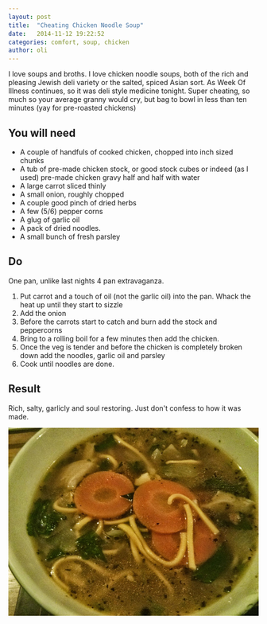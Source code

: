 ```yaml
---
layout: post
title:  "Cheating Chicken Noodle Soup"
date:   2014-11-12 19:22:52
categories: comfort, soup, chicken
author: oli
---
```


I love soups and broths.  I love chicken noodle soups, both of the rich and pleasing Jewish deli variety or the salted, spiced Asian sort.  As Week Of Illness continues, so it was deli style medicine tonight.  Super cheating, so much so your average granny would cry, but bag to bowl in less than ten minutes (yay for pre-roasted chickens)

## You will need

* A couple of handfuls of cooked chicken, chopped into inch sized chunks
* A tub of pre-made chicken stock, or good stock cubes or indeed (as I used) pre-made chicken gravy half and half with water
* A large carrot sliced thinly
* A small onion, roughly chopped
* A couple good pinch of dried herbs
* A few (5/6) pepper corns
* A glug of garlic oil
* A pack of dried noodles.
* A small bunch of fresh parsley


## Do

One pan, unlike last nights 4 pan extravaganza.

1. Put carrot and a touch of oil (not the garlic oil) into the pan.  Whack the heat up until they start to sizzle
2. Add the onion
3. Before the carrots start to catch and burn add the stock and peppercorns
4. Bring to a rolling boil for a few minutes then add the chicken.
5. Once the veg is tender and before the chicken is completely broken down add the noodles, garlic oil and parsley
6. Cook until noodles are done.


## Result

Rich, salty, garlicly and soul restoring.  Just don't confess to how it was made.

![Right about now, funk soul brother](/images/cheating_chicken_noodle_soup.jpg "Get in my snot leaking face you decision bastard")

